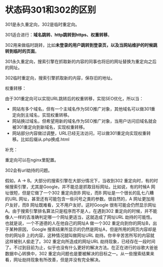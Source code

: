 # 状态码301和302的区别

301是永久重定向，302是临时重定向。

301适合进行：**域名跳转、http跳转到https、权重转移**。

302用来做临时跳转，比如**未登录的用户跳转到登录页，以及当网站维护的时候跳转到临时的页面**。

301永久重定向，搜索引擎在抓取新的内容的同事也将旧的网址替换为重定向之后的网址。

302临时重定向，搜索引擎抓取新的内容，保存旧的地址。



权重转移：

由于301重定向可以实现URL跳转后的权重转移，实现SEO优化，所以当：

- 网站有多个域名，但有一个主域名作为SEO推广对象，其他域名可以做301重定向到主域名，实现权重转移。
- 网站换过域名，但希望用新的域名作为SEO推广对象，当用户访问旧域名就会被301重定向到新域名，实现权重转移。
- 网站部分内容做过调整，URL已经无法访问，可以做301重定向实现权重转移。比如后缀从.php换成.html



补充：

重定向可以在nginx里配置。

302会有url劫持的问题。

假如，A -> B。大部分的搜索引擎在大部分情况下，当收到302 重定向时，有的时候搜索引擎，尤其是Google，并不能总是抓取目标网址。比如说，有的时候A 网址很短，但是它做了一个302 重定向到B 网址，而B 网址是一个很长的乱七八糟的URL 网址，甚至还有可能包含一些问号之类的参数。很自然的，A 网址更加用户友好，而B 网址既难看，又不用户友好。这时Google 很有可能会仍然显示网址A。由于搜索引擎排名算法只是程序而不是人，在遇到302 重定向的时候，并不能像人一样的去准确判定哪一个网址更适当，这就造成了网址URL 劫持的可能性。也就是说，一个不道德的人在他自己的网址A 做一个302 重定向到你的网址B，出于某种原因， Google 搜索结果所显示的仍然是网址A，但是所用的网页内容却是你的网址B 上的内容，这种情况就叫做网址URL 劫持。你辛辛苦苦所写的内容就这样被别人偷走了。302 重定向所造成的网址URL 劫持现象，已经存在一段时间了。不过到目前为止，似乎也没有什么更好的解决方法。在正在进行的谷歌大爸爸数据中心转换中，302 重定向问题也是要被解决的目标之一。从一些搜索结果来看，网址劫持现象有所改善，但是并没有完全解决。